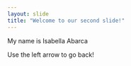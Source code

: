 ```yaml
---
layout: slide
title: "Welcome to our second slide!"
---
```

My name is Isabella Abarca

Use the left arrow to go back!

